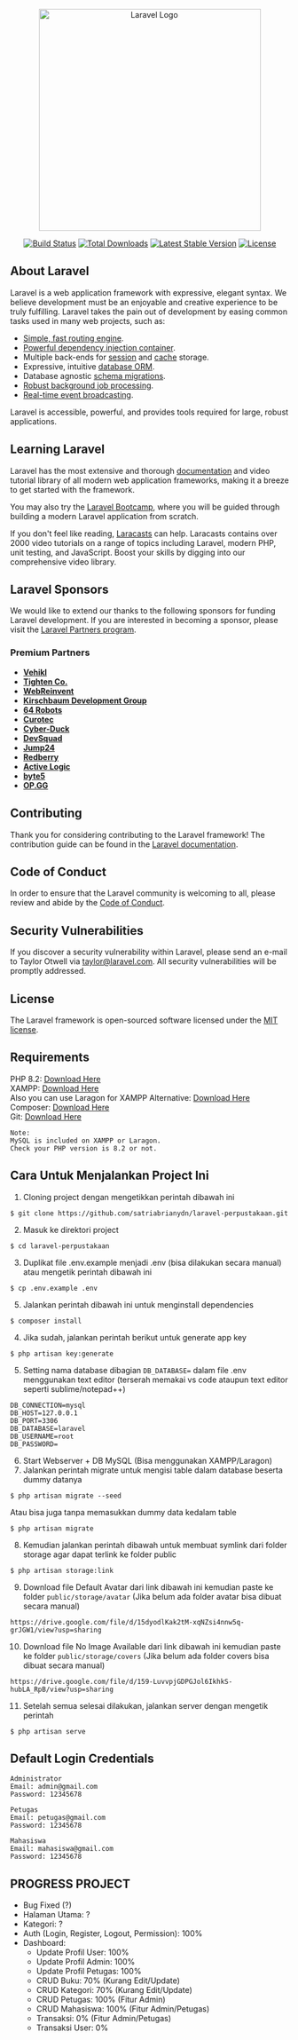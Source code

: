 <p align="center"><a href="https://laravel.com" target="_blank"><img src="https://raw.githubusercontent.com/laravel/art/master/logo-lockup/5%20SVG/2%20CMYK/1%20Full%20Color/laravel-logolockup-cmyk-red.svg" width="400" alt="Laravel Logo"></a></p>

<p align="center">
<a href="https://github.com/laravel/framework/actions"><img src="https://github.com/laravel/framework/workflows/tests/badge.svg" alt="Build Status"></a>
<a href="https://packagist.org/packages/laravel/framework"><img src="https://img.shields.io/packagist/dt/laravel/framework" alt="Total Downloads"></a>
<a href="https://packagist.org/packages/laravel/framework"><img src="https://img.shields.io/packagist/v/laravel/framework" alt="Latest Stable Version"></a>
<a href="https://packagist.org/packages/laravel/framework"><img src="https://img.shields.io/packagist/l/laravel/framework" alt="License"></a>
</p>

## About Laravel

Laravel is a web application framework with expressive, elegant syntax. We believe development must be an enjoyable and creative experience to be truly fulfilling. Laravel takes the pain out of development by easing common tasks used in many web projects, such as:

- [Simple, fast routing engine](https://laravel.com/docs/routing).
- [Powerful dependency injection container](https://laravel.com/docs/container).
- Multiple back-ends for [session](https://laravel.com/docs/session) and [cache](https://laravel.com/docs/cache) storage.
- Expressive, intuitive [database ORM](https://laravel.com/docs/eloquent).
- Database agnostic [schema migrations](https://laravel.com/docs/migrations).
- [Robust background job processing](https://laravel.com/docs/queues).
- [Real-time event broadcasting](https://laravel.com/docs/broadcasting).

Laravel is accessible, powerful, and provides tools required for large, robust applications.

## Learning Laravel

Laravel has the most extensive and thorough [documentation](https://laravel.com/docs) and video tutorial library of all modern web application frameworks, making it a breeze to get started with the framework.

You may also try the [Laravel Bootcamp](https://bootcamp.laravel.com), where you will be guided through building a modern Laravel application from scratch.

If you don't feel like reading, [Laracasts](https://laracasts.com) can help. Laracasts contains over 2000 video tutorials on a range of topics including Laravel, modern PHP, unit testing, and JavaScript. Boost your skills by digging into our comprehensive video library.

## Laravel Sponsors

We would like to extend our thanks to the following sponsors for funding Laravel development. If you are interested in becoming a sponsor, please visit the [Laravel Partners program](https://partners.laravel.com).

### Premium Partners

- **[Vehikl](https://vehikl.com/)**
- **[Tighten Co.](https://tighten.co)**
- **[WebReinvent](https://webreinvent.com/)**
- **[Kirschbaum Development Group](https://kirschbaumdevelopment.com)**
- **[64 Robots](https://64robots.com)**
- **[Curotec](https://www.curotec.com/services/technologies/laravel/)**
- **[Cyber-Duck](https://cyber-duck.co.uk)**
- **[DevSquad](https://devsquad.com/hire-laravel-developers)**
- **[Jump24](https://jump24.co.uk)**
- **[Redberry](https://redberry.international/laravel/)**
- **[Active Logic](https://activelogic.com)**
- **[byte5](https://byte5.de)**
- **[OP.GG](https://op.gg)**

## Contributing

Thank you for considering contributing to the Laravel framework! The contribution guide can be found in the [Laravel documentation](https://laravel.com/docs/contributions).

## Code of Conduct

In order to ensure that the Laravel community is welcoming to all, please review and abide by the [Code of Conduct](https://laravel.com/docs/contributions#code-of-conduct).

## Security Vulnerabilities

If you discover a security vulnerability within Laravel, please send an e-mail to Taylor Otwell via [taylor@laravel.com](mailto:taylor@laravel.com). All security vulnerabilities will be promptly addressed.

## License

The Laravel framework is open-sourced software licensed under the [MIT license](https://opensource.org/licenses/MIT).

## Requirements
PHP 8.2: [Download Here](https://www.php.net/)</br>
XAMPP: [Download Here](https://www.apachefriends.org/download.html)</br>
Also you can use Laragon for XAMPP Alternative: [Download Here](https://laragon.org/download/)</br>
Composer: [Download Here](https://getcomposer.org/download/)</br>
Git: [Download Here](https://git-scm.com/downloads)
```
Note: 
MySQL is included on XAMPP or Laragon.
Check your PHP version is 8.2 or not.
```

## Cara Untuk Menjalankan Project Ini
1. Cloning project dengan mengetikkan perintah dibawah ini
```
$ git clone https://github.com/satriabrianydn/laravel-perpustakaan.git
```
2. Masuk ke direktori project
```
$ cd laravel-perpustakaan
```
3. Duplikat file .env.example menjadi .env (bisa dilakukan secara manual) atau mengetik perintah dibawah ini
```
$ cp .env.example .env
```
5. Jalankan perintah dibawah ini untuk menginstall dependencies
```
$ composer install
```
4. Jika sudah, jalankan perintah berikut untuk generate app key
```
$ php artisan key:generate
```
5. Setting nama database dibagian ```DB_DATABASE=``` dalam file .env menggunakan text editor (terserah memakai vs code ataupun text editor seperti sublime/notepad++)
```
DB_CONNECTION=mysql
DB_HOST=127.0.0.1
DB_PORT=3306
DB_DATABASE=laravel
DB_USERNAME=root
DB_PASSWORD=
```
6. Start Webserver + DB MySQL (Bisa menggunakan XAMPP/Laragon)
7. Jalankan perintah migrate untuk mengisi table dalam database beserta dummy datanya
```
$ php artisan migrate --seed
```
Atau bisa juga tanpa memasukkan dummy data kedalam table
```
$ php artisan migrate
```
8. Kemudian jalankan perintah dibawah untuk membuat symlink dari folder storage agar dapat terlink ke folder public
```
$ php artisan storage:link
```
9. Download file Default Avatar dari link dibawah ini kemudian paste ke folder ```public/storage/avatar``` (Jika belum ada folder avatar bisa dibuat secara manual)
```
https://drive.google.com/file/d/15dyodlKak2tM-xqNZsi4nnw5q-grJGW1/view?usp=sharing
```
10. Download file No Image Available dari link dibawah ini kemudian paste ke folder ```public/storage/covers``` (Jika belum ada folder covers bisa dibuat secara manual)
```
https://drive.google.com/file/d/159-LuvvpjGDPGJol6IkhkS-hubLA_RpB/view?usp=sharing
```
11. Setelah semua selesai dilakukan, jalankan server dengan mengetik perintah
```
$ php artisan serve
```

## Default Login Credentials

```
Administrator
Email: admin@gmail.com
Password: 12345678

Petugas
Email: petugas@gmail.com
Password: 12345678

Mahasiswa
Email: mahasiswa@gmail.com
Password: 12345678
```

## PROGRESS PROJECT
- Bug Fixed (?)
- Halaman Utama: ?
- Kategori: ?
- Auth (Login, Register, Logout, Permission): 100%
- Dashboard:
	- Update Profil User: 100%
	- Update Profil Admin: 100%
	- Update Profil Petugas: 100%
	- CRUD Buku: 70% (Kurang Edit/Update)
	- CRUD Kategori: 70% (Kurang Edit/Update)
	- CRUD Petugas: 100% (Fitur Admin)
	- CRUD Mahasiswa: 100% (Fitur Admin/Petugas)
	- Transaksi: 0% (Fitur Admin/Petugas)
	- Transaksi User: 0%
